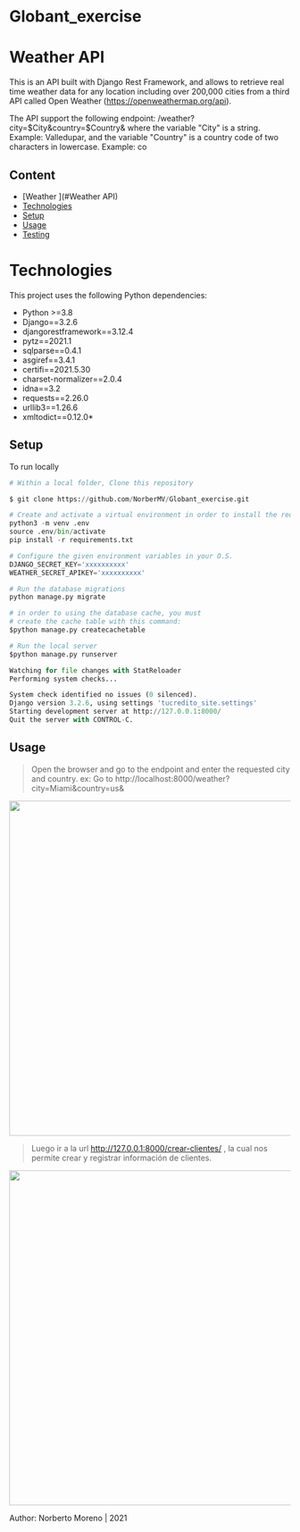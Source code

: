 # Globant_exercise

# Weather API
This is an API built with Django Rest Framework, and allows to retrieve real time weather data for any location including over 200,000 cities from a third API called Open Weather (https://openweathermap.org/api).

The API support the following endpoint: /weather?city=$City&country=$Country&
where the variable "City" is a string. Example: Valledupar, and the variable "Country" is a country code of two characters in lowercase. Example: co



## Content
* [Weather ](#Weather API)
* [Technologies](#Tecnologies)
* [Setup](#Setup)
* [Usage](#Usage)
* [Testing](#Testing)


# Technologies

This project uses the following Python dependencies:
* Python >=3.8
* Django==3.2.6
* djangorestframework==3.12.4
* pytz==2021.1
* sqlparse==0.4.1
* asgiref==3.4.1
* certifi==2021.5.30
* charset-normalizer==2.0.4
* idna==3.2
* requests==2.26.0
* urllib3==1.26.6
* xmltodict==0.12.0*


## Setup
To run locally

```python
# Within a local folder, Clone this repository

$ git clone https://github.com/NorberMV/Globant_exercise.git

```
```python
# Create and activate a virtual environment in order to install the requirements.txt
python3 -m venv .env
source .env/bin/activate
pip install -r requirements.txt

```

```python
# Configure the given environment variables in your O.S.
DJANGO_SECRET_KEY='xxxxxxxxxx'
WEATHER_SECRET_APIKEY='xxxxxxxxxx'
```

```python
# Run the database migrations
python manage.py migrate

```
```python
# in order to using the database cache, you must 
# create the cache table with this command:
$python manage.py createcachetable

```

```python
# Run the local server
$python manage.py runserver

Watching for file changes with StatReloader
Performing system checks...

System check identified no issues (0 silenced).
Django version 3.2.6, using settings 'tucredito_site.settings'
Starting development server at http://127.0.0.1:8000/
Quit the server with CONTROL-C.

```


## Usage

> Open the browser and go to the endpoint and enter the  requested city and country.
ex:
  > Go to  http://localhost:8000/weather?city=Miami&country=us&


<img src="https://github.com/NorberMV/darien_test/blob/master/fotos/admin.png" width="600">



> Luego ir a la url http://127.0.0.1:8000/crear-clientes/  , la cual nos permite crear y registrar información de clientes.

<img src="https://github.com/NorberMV/darien_test/blob/master/fotos/crear.png" width="600">






Author: Norberto Moreno | 2021
